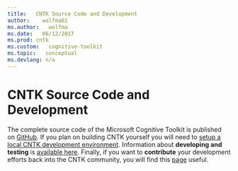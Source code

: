 ```yaml
---
title:   CNTK Source Code and Development
author:    wolfma61
ms.author:   wolfma
ms.date:   06/12/2017
ms.prod: cntk
ms.custom:   cognitive-toolkit
ms.topic:   conceptual
ms.devlang: n/a
---
```


# CNTK Source Code and Development

The complete source code of the Microsoft Cognitive Toolkit is published on [GitHub](https://www.github.com/Microsoft/CNTK). If you plan on building CNTK yourself you will need to [setup a local CNTK development environment](./Setup-development-environment.md). Information about **developing and testing** is [available here](./Developing-and-Testing.md). Finally, if you want to **contribute** your development efforts back into the CNTK community, you will find this [page](./Contributing-to-CNTK.md) useful.
